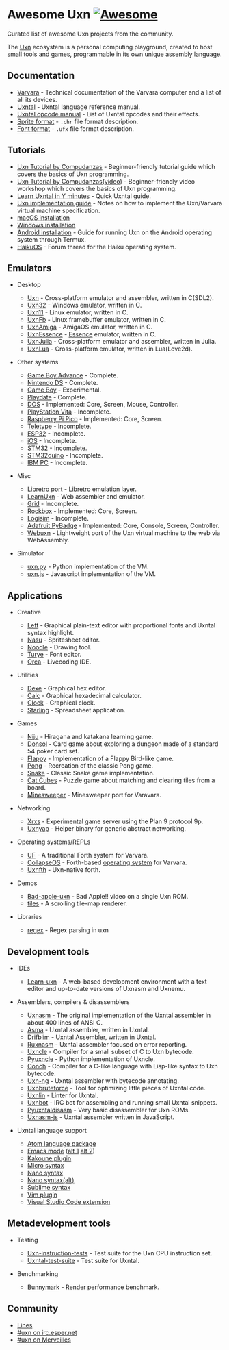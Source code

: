 # Awesome Uxn [![Awesome](https://awesome.re/badge.svg)](https://awesome.re)

Curated list of awesome Uxn projects from the community.

The [Uxn](https://100r.co/site/uxn.html) ecosystem is a personal computing playground, created to host small tools and games, programmable in its own unique assembly language.

## Documentation

- [Varvara](https://wiki.xxiivv.com/site/varvara.html) - Technical documentation of the Varvara computer and a list of all its devices.
- [Uxntal](https://wiki.xxiivv.com/site/uxntal.html) - Uxntal language reference manual.
- [Uxntal opcode manual](https://wiki.xxiivv.com/site/uxntal_reference.html) - List of Uxntal opcodes and their effects.
- [Sprite format](https://wiki.xxiivv.com/site/chr_format.html) - `.chr` file format description.
- [Font format](https://wiki.xxiivv.com/site/ufx_format.html) - `.ufx` file format description.

## Tutorials

- [Uxn Tutorial by Compudanzas](https://compudanzas.net/uxn_tutorial.html) - Beginner-friendly tutorial guide which covers the basics of Uxn programming.
- [Uxn Tutorial by Compudanzas(video)](https://www.youtube.com/watch?v=LrNuq_JgaOA) - Beginner-friendly video workshop which covers the basics of Uxn programming.
- [Learn Uxntal in Y minutes](https://learnxinyminutes.com/docs/uxntal/) - Quick Uxntal guide.
- [Uxn implementation guide](https://github.com/DeltaF1/uxn-impl-guide) - Notes on how to implement the Uxn/Varvara virtual machine specification.
- [macOS installation](https://eli.li/2021/09/27/how-to-install-uxn-on-macos)
- [Windows installation](https://itch.io/t/1605965/a-quick-guide-to-running-this-software)
- [Android installation](https://llllllll.co/t/uxn-virtual-computer/46103/253) - Guide for running Uxn on the Android operating system through Termux.
- [HaikuOS](https://discuss.haiku-os.org/t/uxn-ecosystem-on-haiku/12209) - Forum thread for the Haiku operating system.

## Emulators

* Desktop

  - [Uxn](https://git.sr.ht/~rabbits/uxn) - Cross-platform emulator and assembler, written in C(SDL2).
  - [Uxn32](https://github.com/randrew/uxn32) - Windows emulator, written in C.
  - [Uxn11](https://git.sr.ht/~rabbits/uxn11) - Linux emulator, written in C.
  - [UxnFb](https://git.badd10de.dev/uxn-linuxfb/) - Linux framebuffer emulator, written in C.
  - [UxnAmiga](https://code.mathr.co.uk/uxn-amiga) - AmigaOS emulator, written in C.
  - [UxnEssence](https://gitlab.com/nakst/essence/-/tree/master/ports/uxn) - [Essence](https://gitlab.com/nakst/essence) emulator, written in C.
  - [UxnJulia](https://github.com/Ismael-VC/Varvara.jl) - Cross-platform emulator and assembler, written in Julia.
  - [UxnLua](https://github.com/DeltaF1/uxn-lua) - Cross-platform emulator, written in Lua(Love2d).

* Other systems

  - [Game Boy Advance](https://git.badd10de.dev/uxngba/about/) - Complete.
  - [Nintendo DS](https://github.com/asiekierka/uxnds) - Complete.
  - [Game Boy](https://github.com/tbsp/uxngb) - Experimental.
  - [Playdate](https://git.sr.ht/~rabbits/uxn-playdate) - Complete.
  - [DOS](https://git.sr.ht/~rabbits/uxn-vga) - Implemented: Core, Screen, Mouse, Controller.
  - [PlayStation Vita](https://github.com/ivodopiviz/uxnvita) - Incomplete.
  - [Raspberry Pi Pico](https://git.sr.ht/~alderwick/pico-uxn) - Implemented: Core, Screen.
  - [Teletype](https://github.com/csboling/teluxn) - Incomplete.
  - [ESP32](https://github.com/max22-/uxn-esp32) - Incomplete.
  - [iOS](https://github.com/kylestew/UxniOS) - Incomplete.
  - [STM32](https://github.com/kylestew/armuxn) - Incomplete.
  - [STM32duino](https://github.com/cassvs/arduxno-demo) - Incomplete.
  - [IBM PC](https://github.com/cr1901/pcuxn) - Incomplete.

* Misc

  - [Libretro port](https://github.com/kivutar/uxn) - [Libretro](https://www.libretro.com/) emulation layer.
  - [LearnUxn](https://github.com/metasyn/learn-uxn/) - Web assembler and emulator.
  - [Grid](https://tildegit.org/nihilazo/grid-uxn) - Incomplete.
  - [Rockbox](https://tilde.town/~nihilazo/varvara_rockbox.html) - Implemented: Core, Screen.
  - [Logisim](https://github.com/DeltaF1/uxn-logisim) - Incomplete.
  - [Adafruit PyBadge](https://git.sr.ht/~poyu/uxn-pybadge) - Implemented: Core, Console, Screen, Controller.
  - [Webuxn](https://github.com/aduros/webuxn) - Lightweight port of the Uxn virtual machine to the web via WebAssembly.

* Simulator

  - [uxn.py](https://github.com/max22-/uxnemu.py) - Python implementation of the VM.
  - [uxn.js](https://git.sr.ht/~rabbits/uxn5) - Javascript implementation of the VM.

## Applications

* Creative

  - [Left](https://wiki.xxiivv.com/site/left.html) - Graphical plain-text editor with proportional fonts and Uxntal syntax highlight.
  - [Nasu](https://wiki.xxiivv.com/site/nasu.html) - Spritesheet editor.
  - [Noodle](https://wiki.xxiivv.com/site/noodle.html) - Drawing tool.
  - [Turye](https://wiki.xxiivv.com/site/turye.html) - Font editor.
  - [Orca](https://wiki.xxiivv.com/site/orca.html) - Livecoding IDE.

* Utilities

  - [Dexe](https://wiki.xxiivv.com/site/dexe.html) - Graphical hex editor.
  - [Calc](https://git.sr.ht/~rabbits/uxn/tree/main/item/projects/software/calc.tal) - Graphical hexadecimal calculator.
  - [Clock](https://git.sr.ht/~rabbits/uxn/tree/main/item/projects/examples/devices/datetime.tal) - Graphical clock.
  - [Starling](https://git.sr.ht/~cabrendan/starling) - Spreadsheet application.

* Games

  - [Niju](https://hundredrabbits.itch.io/niju) - Hiragana and katakana learning game.
  - [Donsol](https://hundredrabbits.itch.io/donsol) - Card game about exploring a dungeon made of a standard 54 poker card set.
  - [Flappy](https://github.com/keijiro/uxn-sketches/blob/main/flappy.tal) - Implementation of a Flappy Bird-like game.
  - [Pong](https://compudanzas.net/uxn_tutorial_day_6.html) - Recreation of the classic Pong game.
  - [Snake](https://git.sr.ht/~rabbits/uxn/tree/main/item/projects/examples/demos/snake.tal) - Classic Snake game implementation.
  - [Cat Cubes](https://pup.town/catcubes.html) - Puzzle game about matching and clearing tiles from a board.
  - [Minesweeper](https://git.sr.ht/~rabbits/minesweeper) - Minesweeper port for Varavara.

* Networking

  - [Xrxs](https://nilfm.cc/git/xrxs/about/) - Experimental game server using the Plan 9 protocol 9p.
  - [Uxnyap](https://github.com/klardotsh/uxnyap) - Helper binary for generic abstract networking.

* Operating systems/REPLs

  - [UF](http://www.call-with-current-continuation.org/uf/uf.html) - A traditional Forth system for Varvara.
  - [CollapseOS](https://github.com/schierlm/collapseos-uxn) - Forth-based [operating system](http://collapseos.org/) for Varvara.
  - [Uxnfth](https://git.sr.ht/~binarycat/uxnfth) - Uxn-native forth.

* Demos

  - [Bad-apple-uxn](https://github.com/karolbelina/bad-apple-uxn) - Bad Apple!! video on a single Uxn ROM.
  - [tiles](https://codeberg.org/kira/uxn-demos/src/branch/master/tiles.tal) - A scrolling tile-map renderer.

* Libraries

  - [regex](https://gist.github.com/non/4d9060b7a0b9aba0bddadfc6ba3e3442) - Regex parsing in uxn

## Development tools

* IDEs

  - [Learn-uxn](https://metasyn.github.io/learn-uxn/) - A web-based development environment with a text editor and up-to-date versions of Uxnasm and Uxnemu.

* Assemblers, compilers & disassemblers

  - [Uxnasm](https://git.sr.ht/~rabbits/uxn/tree/main/item/src/uxnasm.c) - The original implementation of the Uxntal assembler in about 400 lines of ANSI C.
  - [Asma](https://git.sr.ht/~rabbits/uxn/tree/main/item/projects/software/asma.tal) - Uxntal assembler, written in Uxntal.
  - [Drifblim](https://wiki.xxiivv.com/site/drifblim.html) - Uxntal Assembler, written in Uxntal.
  - [Ruxnasm](https://github.com/karolbelina/ruxnasm) - Uxntal assembler focused on error reporting.
  - [Uxncle](https://github.com/CPunch/Uxncle) - Compiler for a small subset of C to Uxn bytecode.
  - [Pyuxncle](https://github.com/CPunch/Pyuxncle) - Python implementation of Uxncle.
  - [Conch](https://github.com/Armael/conch) - Compiler for a C-like language with Lisp-like syntax to Uxn bytecode.
  - [Uxn-ng](https://git.sr.ht/~tenshi/uxn-ng) - Uxntal assembler with bytecode annotating.
  - [Uxnbruteforce](https://github.com/max22-/uxnbruteforce) - Tool for optimizing little pieces of Uxntal code.
  - [Uxnlin](https://git.sr.ht/~rabbits/uxnlin) - Linter for Uxntal.
  - [Uxnbot](https://git.sr.ht/~alderwick/uxnbot) - IRC bot for assembling and running small Uxntal snippets.
  - [Pyuxntaldisasm](https://github.com/DeltaF1/pyuxntaldisasm) - Very basic disassembler for Uxn ROMs.
  - [Uxnasm-js](https://github.com/rafapaezbas/uxnasm-js) - Uxntal assembler written in JavaScript.

* Uxntal language support

  - [Atom language package](https://atom.io/packages/language-uxntal)
  - [Emacs mode](https://github.com/non/tal-mode) ([alt 1](https://github.com/xaderfos/uxntal-mode) [alt 2](https://github.com/rafapaezbas/uxntal-mode))
  - [Kakoune plugin](https://git.sr.ht/~athorp96/uxntal.kak)
  - [Micro syntax](https://nilfm.cc/git/dotfiles/tree/micro/syntax/uxn.yaml)
  - [Nano syntax](https://codeberg.org/sejo/uxntal.nanorc)
  - [Nano syntax(alt)](https://git.sr.ht/~cassvs/uxntal-nano)
  - [Sublime syntax](https://git.sr.ht/~rabbits/uxn/tree/main/item/etc/tal.sublime-syntax)
  - [Vim plugin](https://github.com/karolbelina/uxntal.vim)
  - [Visual Studio Code extension](https://marketplace.visualstudio.com/items?itemName=karolbelina.uxntal)

## Metadevelopment tools

* Testing

  - [Uxn-instruction-tests](https://github.com/DeltaF1/uxn-instruction-tests) - Test suite for the Uxn CPU instruction set.
  - [Uxntal-test-suite](https://github.com/karolbelina/uxntal-test-suite) - Test suite for Uxntal.

* Benchmarking

  - [Bunnymark](https://codeberg.org/kira/bunnymark) - Render performance benchmark.

## Community

- [Lines](https://llllllll.co/t/uxn-virtual-computer/46103)
- [#uxn on irc.esper.net](https://webchat.esper.net/?channels=uxn)
- [#uxn on Merveilles](https://merveilles.town/tags/uxn)
